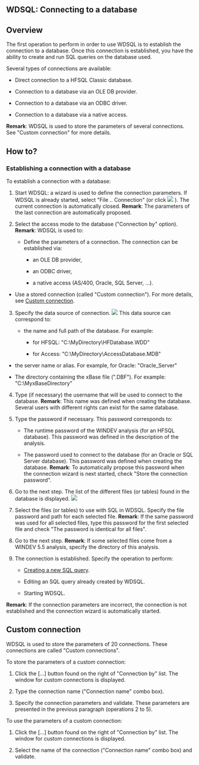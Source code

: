 


## WDSQL: Connecting to a database
			



<a name="NOTE1"></a>
<a name="NOTE1_1"></a>


## Overview
<a name="overview_ELTTEXTE000165"></a>
The first operation to perform in order to use WDSQL is to establish the connection to a database. Once this connection is established, you have the ability to create and run SQL queries on the database used.

Several types of connections are available:

- Direct connection to a HFSQL Classic database.

- Connection to a database via an OLE DB provider.

- Connection to a database via an ODBC driver.

- Connection to a database via a native access.




**Remark**: WDSQL is used to store the parameters of several connections. See "Custom connection" for more details.



<a name="NOTE2"></a>
<a name="NOTE2_1"></a>


## How to?
<a name="how_ELTTEXTE000195"></a>


### Establishing a connection with a database
<a name="establishing_connection_with_database_ELTPARAGRAPHE000029"></a>

To establish a connection with a database:

1. Start WDSQL: a wizard is used to define the connection parameters. 
	If WDSQL is already started, select "File .. Connection" (or click ![](https://doc.pcsoft.fr/en-US/images/image.awp?langid=3&name=WDSQL%20-%20HC%20N%B0001%201.gif)
). The current connection is automatically closed. 
	**Remark**: The parameters of the last connection are automatically proposed.

2. Select the access mode to the database ("Connection by" option).
	**Remark**: WDSQL is used to:

	- Define the parameters of a connection. The connection can be established via:

		- an OLE DB provider,

		- an ODBC driver,

		- a native access (AS/400, Oracle, SQL Server, ...).




- Use a stored connection (called "Custom connection"). For more details, see [Custom connection](#NOTE3_1).

3. Specify the data source of connection. 
![](https://doc.pcsoft.fr/en-US/images/image.awp?langid=3&name=WDSQL%20-%20HC%20N%B0002.gif&type=thumb)
This data source can correspond to:

	- the name and full path of the database. 
			For example:

		- for HFSQL: "C:\\MyDirectory\\HFDatabase.WDD"

		- for Access: "C:\\MyDirectory\\AccessDatabase.MDB"




- the server name or alias.
			For example, for Oracle: "Oracle_Server"

- The directory containing the xBase file (".DBF").
			For example: "C:\\MyxBaseDirectory"

4. Type (if necessary) the username that will be used to connect to the database. 
	**Remark**: This name was defined when creating the database. Several users with different rights can exist for the same database.

5. Type the password if necessary. This password corresponds to:

	- The runtime password of the WINDEV analysis (for an HFSQL database). This password was defined in the description of the analysis.

	- The password used to connect to the database (for an Oracle or SQL Server database). This password was defined when creating the database.
			**Remark**: To automatically propose this password when the connection wizard is next started, check "Store the connection password".




6. Go to the next step. The list of the different files (or tables) found in the database is displayed.
![](https://doc.pcsoft.fr/en-US/images/image.awp?langid=3&name=WDSQL%20-%20HC%20N%B0003.gif&type=thumb)


7. Select the files (or tables) to use with SQL in WDSQL. Specify the file password and path for each selected file. 
	**Remark**: If the same password was used for all selected files, type this password for the first selected file and check "The password is identical for all files".

8. Go to the next step. 
	**Remark**: If some selected files come from a WINDEV 5.5 analysis, specify the directory of this analysis.

9. The connection is established. Specify the operation to perform:

	- [Creating a new SQL query](../WDSQL/3521008.md).

	- Editing an SQL query already created by WDSQL.

	- Starting WDSQL.







**Remark**: If the connection parameters are incorrect, the connection is not established and the connection wizard is automatically started.

<a name="NOTE3"></a>
<a name="NOTE3_1"></a>


## Custom connection
<a name="custom_connection_ELTTEXTE000219"></a>
WDSQL is used to store the parameters of 20 connections. These connections are called "Custom connections".

To store the parameters of a custom connection:

1. Click the [...] button found on the right of "Connection by" list. The window for custom connections is displayed.

2. Type the connection name ("Connection name" combo box).

3. Specify the connection parameters and validate. These parameters are presented in the previous paragraph (operations 2 to 5).




To use the parameters of a custom connection:

1. Click the [...] button found on the right of "Connection by" list. The window for custom connections is displayed.

2. Select the name of the connection ("Connection name" combo box) and validate.





